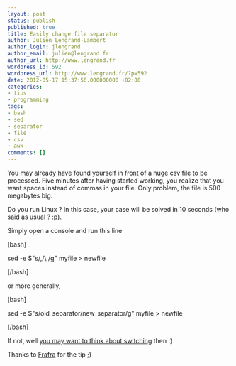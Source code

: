 ```yaml
---
layout: post
status: publish
published: true
title: Easily change file separator
author: Julien Lengrand-Lambert
author_login: jlengrand
author_email: julien@lengrand.fr
author_url: http://www.lengrand.fr
wordpress_id: 592
wordpress_url: http://www.lengrand.fr/?p=592
date: 2012-05-17 15:37:56.000000000 +02:00
categories:
- tips
- programming
tags:
- bash
- sed
- separator
- file
- csv
- awk
comments: []
---
```

You may already have found yourself in front of a huge csv file to be processed. Five minutes after having started working, you realize that you want spaces instead of commas in your file. Only problem, the file is 500 megabytes big.

Do you run Linux ? In this case, your case will be solved in 10 seconds (who said as usual ? :p).

Simply open a console and run this line

[bash]

sed -e $&quot;s/,/\ /g&quot; myfile &gt; newfile

[/bash]

or more generally,

[bash]

sed -e $&quot;s/old_separator/new_separator/g&quot; myfile &gt; newfile

[/bash]

If not, well <a title="why linux is better" href="http://www.whylinuxisbetter.net/" target="_blank">you may want to think about switching</a> then :)

Thanks to <a title="frafra" href="http://liveusb.info/dotclear/" target="_blank">Frafra</a> for the tip ;)
